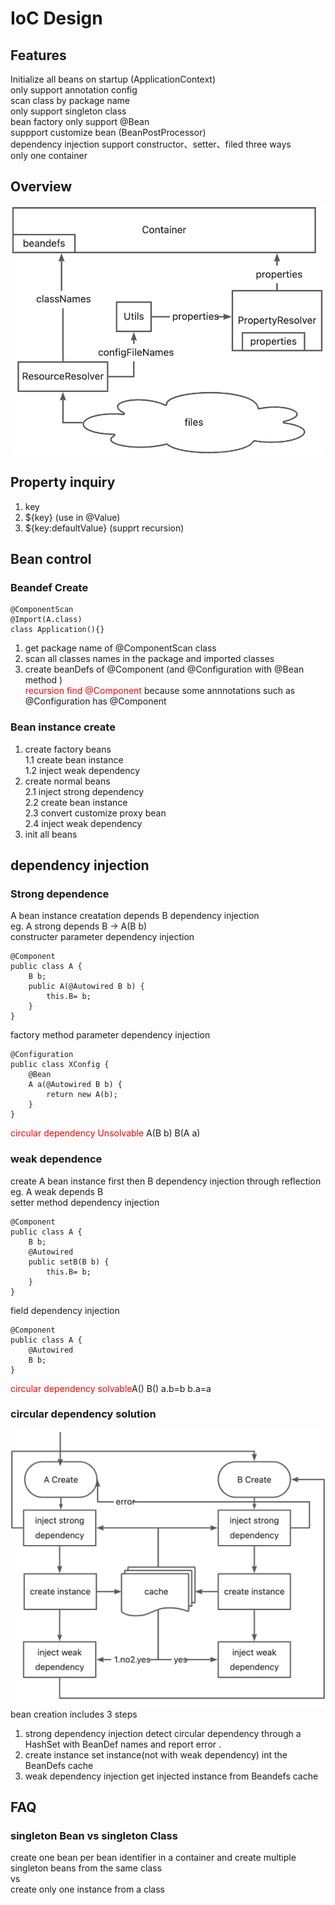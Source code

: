 # IoC Design
## Features
Initialize all beans on startup (ApplicationContext)  
only support annotation config  
scan class by package name  
only support singleton class  
bean factory only support @Bean  
suppport customize bean (BeanPostProcessor)  
dependency injection support constructor、setter、filed three ways   
only one container
## Overview
![](./ioc_overview.jpg)
## Property inquiry 
1. key  
2. ${key}  (use in @Value)  
3. ${key:defaultValue} (supprt recursion)
## Bean control
### Beandef Create
```
@ComponentScan
@Import(A.class)
class Application(){}
```
1. get package name of @ComponentScan class 
2. scan all classes names in the package and imported classes
3. create beanDefs of @Component (and @Configuration with @Bean method )  
<font color=red> recursion find @Component </font> because some annnotations such as @Configuration has @Component
### Bean instance create
1. create factory beans  
    1.1 create bean instance  
    1.2 inject weak dependency
2. create normal beans  
    2.1 inject strong dependency  
    2.2 create bean instance  
    2.3 convert customize proxy bean    
    2.4 inject weak dependency
3. init all beans

## dependency injection
### Strong dependence
A bean instance  creatation depends B dependency injection  
eg.  A strong depends B ->  A(B b)   
constructer  parameter  dependency injection
````
@Component
public class A {
    B b;
    public A(@Autowired B b) {
        this.B= b;
    }
}
````
factory method  parameter   dependency injection
````
@Configuration
public class XConfig {
    @Bean
    A a(@Autowired B b) {
        return new A(b);
    }
}
````
<font color=red>circular dependency  Unsolvable</font>
A(B b)  B(A a)
### weak dependence
create A bean instance first then B dependency injection through reflection  
eg.  A weak depends B  
setter method    dependency injection
````
@Component
public class A {
    B b;
    @Autowired 
    public setB(B b) {
        this.B= b;
    }
}
````
field   dependency injection
````
@Component
public class A {
    @Autowired 
    B b;
}
````
<font color=red>circular dependency  solvable</font>A()  B() a.b=b b.a=a  
### circular dependency solution
![](./beanCreate.jpg)
bean creation includes 3 steps
1. strong dependency injection
detect circular dependency through a HashSet with BeanDef names and report error .
2. create instance
set instance(not with weak dependency) int the BeanDefs cache
3.  weak dependency injection
get injected instance from Beandefs cache


## FAQ
### singleton Bean vs singleton Class
create one bean per bean identifier in a container and create multiple singleton beans from the same class   
vs  
create only one instance from a class


